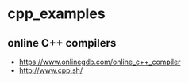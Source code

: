 # cpp_examples

## online C++ compilers
* https://www.onlinegdb.com/online_c++_compiler
* http://www.cpp.sh/
